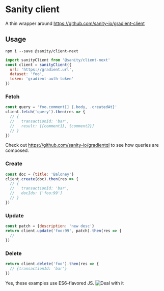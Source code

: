 # Sanity client

A thin wrapper around https://github.com/sanity-io/gradient-client


## Usage

`npm i --save @sanity/client-next`

```js
import sanityClient from '@sanity/client-next'
const client = sanityClient({
  url: 'https://gradient.url',
  dataset: 'foo',
  token: 'gradient-auth-token'
})
```

### Fetch
```js
const query = 'foo.comment[] {.body, .createdAt}'
client.fetch('query').then(res => {
  // {
  //   transactionId: 'bar',
  //   result: [{comment1}, {comment2}]
  // }
})
```
Check out https://github.com/sanity-io/gradientql to see how queries are composed.


### Create
```js
const doc = {title: 'Baloney'}
client.create(doc).then(res => {
  // {
  //   transactionId: 'bar',
  //   docIds: ['foo:99']
  // }
})
```

### Update
```js
const patch = {description: 'new desc'}
return client.update('foo:99', patch).then(res => {
  //
})
```

### Delete
```js
return client.delete('foo').then(res => {
  // {transactionId: 'bar'}
})
```

Yes, these examples use ES6-flavored JS.
![Deal with it](http://i.imgur.com/ZGxjoYC.gif)
